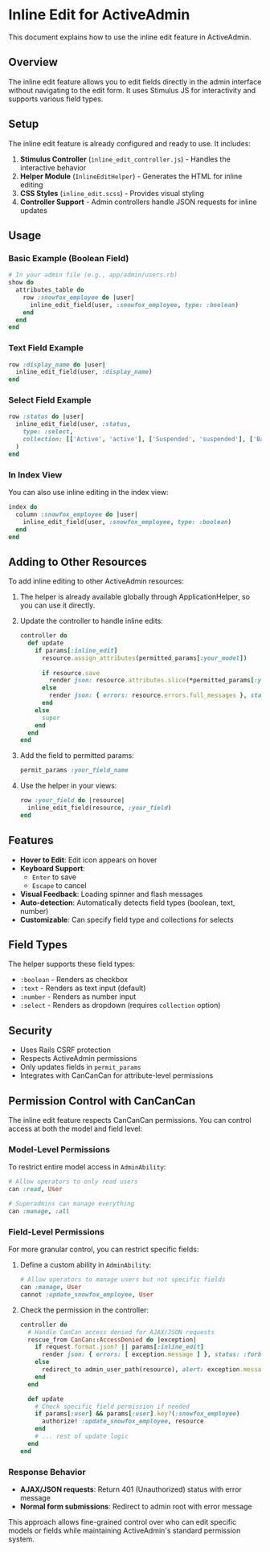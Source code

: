 # Inline Edit for ActiveAdmin

This document explains how to use the inline edit feature in ActiveAdmin.

## Overview

The inline edit feature allows you to edit fields directly in the admin interface without navigating to the edit form. It uses Stimulus JS for interactivity and supports various field types.

## Setup

The inline edit feature is already configured and ready to use. It includes:

1. **Stimulus Controller** (`inline_edit_controller.js`) - Handles the interactive behavior
2. **Helper Module** (`InlineEditHelper`) - Generates the HTML for inline editing
3. **CSS Styles** (`inline_edit.scss`) - Provides visual styling
4. **Controller Support** - Admin controllers handle JSON requests for inline updates

## Usage

### Basic Example (Boolean Field)

```ruby
# In your admin file (e.g., app/admin/users.rb)
show do
  attributes_table do
    row :snowfox_employee do |user|
      inline_edit_field(user, :snowfox_employee, type: :boolean)
    end
  end
end
```

### Text Field Example

```ruby
row :display_name do |user|
  inline_edit_field(user, :display_name)
end
```

### Select Field Example

```ruby
row :status do |user|
  inline_edit_field(user, :status, 
    type: :select, 
    collection: [['Active', 'active'], ['Suspended', 'suspended'], ['Banned', 'banned']]
  )
end
```

### In Index View

You can also use inline editing in the index view:

```ruby
index do
  column :snowfox_employee do |user|
    inline_edit_field(user, :snowfox_employee, type: :boolean)
  end
end
```

## Adding to Other Resources

To add inline editing to other ActiveAdmin resources:

1. The helper is already available globally through ApplicationHelper, so you can use it directly.

2. Update the controller to handle inline edits:
   ```ruby
   controller do
     def update
       if params[:inline_edit]
         resource.assign_attributes(permitted_params[:your_model])
         
         if resource.save
           render json: resource.attributes.slice(*permitted_params[:your_model].keys.map(&:to_s))
         else
           render json: { errors: resource.errors.full_messages }, status: :unprocessable_entity
         end
       else
         super
       end
     end
   end
   ```

3. Add the field to permitted params:
   ```ruby
   permit_params :your_field_name
   ```

4. Use the helper in your views:
   ```ruby
   row :your_field do |resource|
     inline_edit_field(resource, :your_field)
   end
   ```

## Features

- **Hover to Edit**: Edit icon appears on hover
- **Keyboard Support**: 
  - `Enter` to save
  - `Escape` to cancel
- **Visual Feedback**: Loading spinner and flash messages
- **Auto-detection**: Automatically detects field types (boolean, text, number)
- **Customizable**: Can specify field type and collections for selects

## Field Types

The helper supports these field types:
- `:boolean` - Renders as checkbox
- `:text` - Renders as text input (default)
- `:number` - Renders as number input
- `:select` - Renders as dropdown (requires `collection` option)

## Security

- Uses Rails CSRF protection
- Respects ActiveAdmin permissions
- Only updates fields in `permit_params`
- Integrates with CanCanCan for attribute-level permissions

## Permission Control with CanCanCan

The inline edit feature respects CanCanCan permissions. You can control access at both the model and field level:

### Model-Level Permissions

To restrict entire model access in `AdminAbility`:
```ruby
# Allow operators to only read users
can :read, User

# Superadmins can manage everything
can :manage, :all
```

### Field-Level Permissions

For more granular control, you can restrict specific fields:

1. Define a custom ability in `AdminAbility`:
   ```ruby
   # Allow operators to manage users but not specific fields
   can :manage, User
   cannot :update_snowfox_employee, User
   ```

2. Check the permission in the controller:
   ```ruby
   controller do
     # Handle CanCan access denied for AJAX/JSON requests
     rescue_from CanCan::AccessDenied do |exception|
       if request.format.json? || params[:inline_edit]
         render json: { errors: [ exception.message ] }, status: :forbidden
       else
         redirect_to admin_user_path(resource), alert: exception.message
       end
     end

     def update
       # Check specific field permission if needed
       if params[:user] && params[:user].key?(:snowfox_employee)
         authorize! :update_snowfox_employee, resource
       end
       # ... rest of update logic
     end
   end
   ```

### Response Behavior

- **AJAX/JSON requests**: Return 401 (Unauthorized) status with error message
- **Normal form submissions**: Redirect to admin root with error message

This approach allows fine-grained control over who can edit specific models or fields while maintaining ActiveAdmin's standard permission system. 